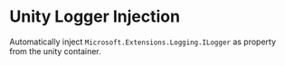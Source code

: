 # Unity Logger Injection
Automatically inject `Microsoft.Extensions.Logging.ILogger` as property from the unity container.
